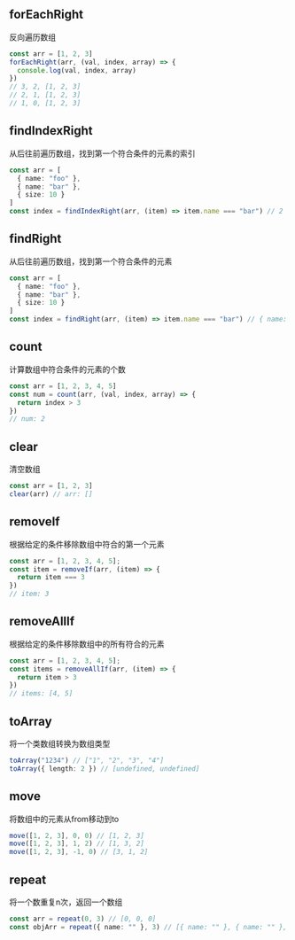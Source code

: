 
## forEachRight
反向遍历数组
``` ts
const arr = [1, 2, 3]
forEachRight(arr, (val, index, array) => {
  console.log(val, index, array)
})
// 3, 2, [1, 2, 3]
// 2, 1, [1, 2, 3]
// 1, 0, [1, 2, 3]
```

## findIndexRight
从后往前遍历数组，找到第一个符合条件的元素的索引
``` ts
const arr = [
  { name: "foo" },
  { name: "bar" },
  { size: 10 }
]
const index = findIndexRight(arr, (item) => item.name === "bar") // 2
```

## findRight
从后往前遍历数组，找到第一个符合条件的元素
``` ts
const arr = [
  { name: "foo" },
  { name: "bar" },
  { size: 10 }
]
const index = findRight(arr, (item) => item.name === "bar") // { name: "bar" }
```

## count
计算数组中符合条件的元素的个数
``` ts
const arr = [1, 2, 3, 4, 5]
const num = count(arr, (val, index, array) => {
  return index > 3
})
// num: 2
```

## clear
清空数组
``` ts
const arr = [1, 2, 3]
clear(arr) // arr: []
```

## removeIf
根据给定的条件移除数组中符合的第一个元素
``` ts
const arr = [1, 2, 3, 4, 5];
const item = removeIf(arr, (item) => {
  return item === 3
})
// item: 3
```

## removeAllIf
根据给定的条件移除数组中的所有符合的元素
``` ts
const arr = [1, 2, 3, 4, 5];
const items = removeAllIf(arr, (item) => {
  return item > 3
})
// items: [4, 5]
```

## toArray
将一个类数组转换为数组类型
``` ts
toArray("1234") // ["1", "2", "3", "4"]
toArray({ length: 2 }) // [undefined, undefined]
```

## move
将数组中的元素从from移动到to
``` ts
move([1, 2, 3], 0, 0) // [1, 2, 3]
move([1, 2, 3], 1, 2) // [1, 3, 2]
move([1, 2, 3], -1, 0) // [3, 1, 2]
```


## repeat
将一个数重复n次，返回一个数组
``` ts
const arr = repeat(0, 3) // [0, 0, 0]
const objArr = repeat({ name: "" }, 3) // [{ name: "" }, { name: "" }, { name: "" }]
```
